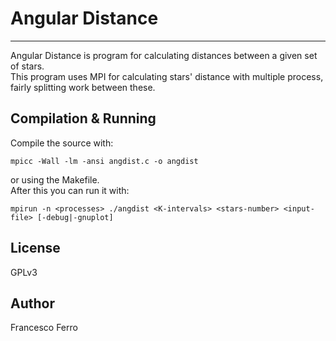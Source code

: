 # Angular Distance
---
Angular Distance is program for calculating distances between a given set of stars.<br>
This program uses MPI for calculating stars' distance with multiple process, fairly splitting work between these.
## Compilation & Running
Compile the source with:
```
mpicc -Wall -lm -ansi angdist.c -o angdist
```
or using the Makefile.<br>
After this you can run it with:
```
mpirun -n <processes> ./angdist <K-intervals> <stars-number> <input-file> [-debug|-gnuplot]
```
## License 
GPLv3
## Author
Francesco Ferro